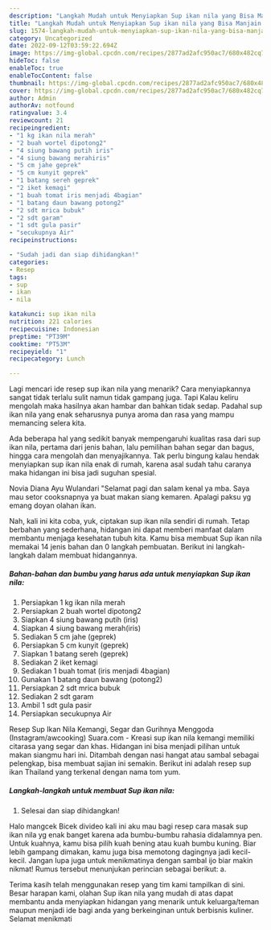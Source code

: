 ```yaml
---
description: "Langkah Mudah untuk Menyiapkan Sup ikan nila yang Bisa Manjain Lidah"
title: "Langkah Mudah untuk Menyiapkan Sup ikan nila yang Bisa Manjain Lidah"
slug: 1574-langkah-mudah-untuk-menyiapkan-sup-ikan-nila-yang-bisa-manjain-lidah
category: Uncategorized
date: 2022-09-12T03:59:22.694Z
image: https://img-global.cpcdn.com/recipes/2877ad2afc950ac7/680x482cq70/sup-ikan-nila-foto-resep-utama.jpg
hideToc: false
enableToc: true
enableTocContent: false
thumbnail: https://img-global.cpcdn.com/recipes/2877ad2afc950ac7/680x482cq70/sup-ikan-nila-foto-resep-utama.jpg
cover: https://img-global.cpcdn.com/recipes/2877ad2afc950ac7/680x482cq70/sup-ikan-nila-foto-resep-utama.jpg
author: Admin
authorAv: notfound
ratingvalue: 3.4
reviewcount: 21
recipeingredient:
- "1 kg ikan nila merah"
- "2 buah wortel dipotong2"
- "4 siung bawang putih iris"
- "4 siung bawang merahiris"
- "5 cm jahe geprek"
- "5 cm kunyit geprek"
- "1 batang sereh geprek"
- "2 iket kemagi"
- "1 buah tomat iris menjadi 4bagian"
- "1 batang daun bawang potong2"
- "2 sdt mrica bubuk"
- "2 sdt garam"
- "1 sdt gula pasir"
- "secukupnya Air"
recipeinstructions:

- "Sudah jadi dan siap dihidangkan!"
categories:
- Resep
tags:
- sup
- ikan
- nila

katakunci: sup ikan nila 
nutrition: 221 calories
recipecuisine: Indonesian
preptime: "PT39M"
cooktime: "PT53M"
recipeyield: "1"
recipecategory: Lunch

---
```



Lagi mencari ide resep sup ikan nila yang menarik? Cara menyiapkannya sangat tidak terlalu sulit namun tidak gampang juga. Tapi Kalau keliru mengolah maka hasilnya akan hambar dan bahkan tidak sedap. Padahal sup ikan nila yang enak seharusnya punya aroma dan rasa yang mampu memancing selera kita.


Ada beberapa hal yang sedikit banyak mempengaruhi kualitas rasa dari sup ikan nila, pertama dari jenis bahan, lalu pemilihan bahan segar dan bagus, hingga cara mengolah dan menyajikannya. Tak perlu bingung kalau hendak menyiapkan sup ikan nila enak di rumah, karena asal sudah tahu caranya maka hidangan ini bisa jadi suguhan spesial.

Novia Diana Ayu Wulandari &#34;Selamat pagi dan salam kenal ya mba. Saya mau setor cooksnapnya ya buat makan siang kemaren. Apalagi paksu yg emang doyan olahan ikan.


Nah, kali ini kita coba, yuk, ciptakan sup ikan nila sendiri di rumah. Tetap berbahan yang sederhana, hidangan ini dapat memberi manfaat dalam membantu menjaga kesehatan tubuh kita. Kamu bisa membuat Sup ikan nila memakai 14 jenis bahan dan 0 langkah pembuatan. Berikut ini langkah-langkah dalam membuat hidangannya.

<!--inarticleads1-->

##### Bahan-bahan dan bumbu yang harus ada untuk menyiapkan Sup ikan nila:

1. Persiapkan 1 kg ikan nila merah
1. Persiapkan 2 buah wortel dipotong2
1. Siapkan 4 siung bawang putih (iris)
1. Siapkan 4 siung bawang merah(iris)
1. Sediakan 5 cm jahe (geprek)
1. Persiapkan 5 cm kunyit (geprek)
1. Siapkan 1 batang sereh (geprek)
1. Sediakan 2 iket kemagi
1. Sediakan 1 buah tomat (iris menjadi 4bagian)
1. Gunakan 1 batang daun bawang (potong2)
1. Persiapkan 2 sdt mrica bubuk
1. Sediakan 2 sdt garam
1. Ambil 1 sdt gula pasir
1. Persiapkan secukupnya Air


Resep Sup Ikan Nila Kemangi, Segar dan Gurihnya Menggoda (Instagram/awcooking) Suara.com - Kreasi sup ikan nila kemangi memiliki citarasa yang segar dan khas. Hidangan ini bisa menjadi pilihan untuk makan siangmu hari ini. Ditambah dengan nasi hangat atau sambal sebagai pelengkap, bisa membuat sajian ini semakin. Berikut ini adalah resep sup ikan Thailand yang terkenal dengan nama tom yum. 

<!--inarticleads2-->

##### Langkah-langkah untuk membuat Sup ikan nila:


1. Selesai dan siap dihidangkan!

Halo mangcek Bicek divideo kali ini aku mau bagi resep cara masak sup ikan nila yg enak banget karena ada bumbu-bumbu rahasia didalamnya pen. Untuk kuahnya, kamu bisa pilih kuah bening atau kuah bumbu kuning. Biar lebih gampang dimakan, kamu juga bisa memotong dagingnya jadi kecil-kecil. Jangan lupa juga untuk menikmatinya dengan sambal ijo biar makin nikmat! Rumus tersebut menunjukan perincian sebagai berikut: a. 

Terima kasih telah menggunakan resep yang tim kami tampilkan di sini. Besar harapan kami, olahan Sup ikan nila yang mudah di atas dapat membantu anda menyiapkan hidangan yang menarik untuk keluarga/teman maupun menjadi ide bagi anda yang berkeinginan untuk berbisnis kuliner. Selamat menikmati
